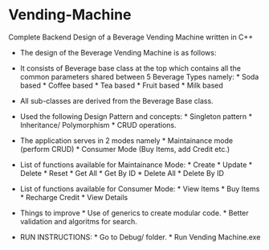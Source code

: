 # Vending-Machine
Complete Backend Design of a Beverage Vending Machine written in C++

* The design of the Beverage Vending Machine is as follows:
* It consists of Beverage base class at the top which contains all the common parameters shared 
  between 5 Beverage Types namely:
                    * Soda based
                    * Coffee based
                    * Tea based
                    * Fruit based
                    * Milk based
* All sub-classes are derived from the Beverage Base class.

* Used the following Design Pattern and concepts:
                    * Singleton pattern
                    * Inheritance/ Polymorphism
                    * CRUD operations.
* The application serves in 2 modes namely
                    * Maintainance mode (perform CRUD)
                    * Consumer Mode (Buy Items, add Credit etc.)
* List of functions available for Maintainance Mode:
                    * Create
                    * Update
                    * Delete
                    * Reset
                    * Get All
                    * Get By ID
                    * Delete All
                    * Delete By ID
* List of functions available for Consumer Mode:
                    * View Items
                    * Buy Items
                    * Recharge Credit
                    * View Details
* Things to improve
      * Use of generics to create modular code.
      * Better validation and algoritms for search.
* RUN INSTRUCTIONS:
                   * Go to Debug/ folder.
                   * Run Vending Machine.exe
